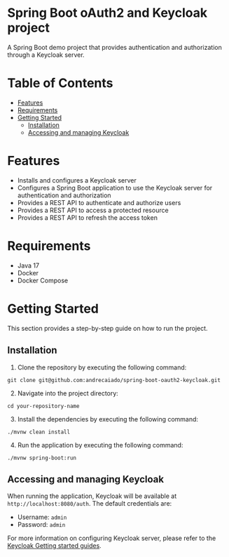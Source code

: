 # Spring Boot oAuth2 and Keycloak project

A Spring Boot demo project that provides authentication and authorization through a Keycloak server.

# Table of Contents

- [Features](#features)
- [Requirements](#requirements)
- [Getting Started](#getting-started)
  - [Installation](#installation)
  - [Accessing and managing Keycloak](#accessing-and-managing-keycloak)

# Features
- Installs and configures a Keycloak server
- Configures a Spring Boot application to use the Keycloak server for authentication and authorization
- Provides a REST API to authenticate and authorize users
- Provides a REST API to access a protected resource
- Provides a REST API to refresh the access token

# Requirements

- Java 17
- Docker
- Docker Compose

# Getting Started

This section provides a step-by-step guide on how to run the project.

## Installation

1. Clone the repository by executing the following command:

```shell
git clone git@github.com:andrecaiado/spring-boot-oauth2-keycloak.git
```

2. Navigate into the project directory:

```
cd your-repository-name
```

3. Install the dependencies by executing the following command:

```shell
./mvnw clean install
```

4. Run the application by executing the following command:

```shell 
./mvnw spring-boot:run
```

## Accessing and managing Keycloak

When running the application, Keycloak will be available at `http://localhost:8080/auth`. The default credentials are:

- Username: `admin`
- Password: `admin`

For more information on configuring Keycloak server, please refer to the [Keycloak Getting started guides](https://www.keycloak.org/guides).

